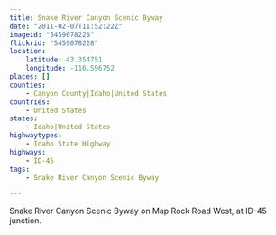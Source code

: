 ```yaml
---
title: Snake River Canyon Scenic Byway
date: "2011-02-07T11:52:22Z"
imageid: "5459078228"
flickrid: "5459078228"
location:
    latitude: 43.354751
    longitude: -116.596752
places: []
counties:
    - Canyon County|Idaho|United States
countries:
    - United States
states:
    - Idaho|United States
highwaytypes:
    - Idaho State Highway
highways:
    - ID-45
tags:
    - Snake River Canyon Scenic Byway

---
```

Snake River Canyon Scenic Byway on Map Rock Road West, at ID-45 junction.